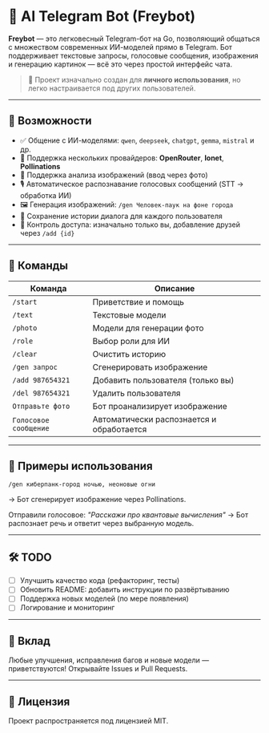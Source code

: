 # 🤖 AI Telegram Bot (Freybot)

**Freybot** — это легковесный Telegram-бот на Go, позволяющий общаться с множеством современных ИИ-моделей прямо в Telegram. Бот поддерживает текстовые запросы, голосовые сообщения, изображения и генерацию картинок — всё это через простой интерфейс чата.

> 🚀 Проект изначально создан для **личного использования**, но легко настраивается под других пользователей.

---

## 🌟 Возможности

- ✅ Общение с ИИ-моделями: `qwen`, `deepseek`, `chatgpt`, `gemma`, `mistral` и др.
- 🔄 Поддержка нескольких провайдеров: **OpenRouter**, **Ionet**, **Pollinations**
- 📸 Поддержка анализа изображений (ввод через фото)
- 🎙️ Автоматическое распознавание голосовых сообщений (STT → обработка ИИ)
- 🖼️ Генерация изображений: `/gen Человек-паук на фоне города`
- 💬 Сохранение истории диалога для каждого пользователя
- 🔐 Контроль доступа: изначально только вы, добавление друзей через `/add {id}`

---

## 🧰 Команды

| Команда | Описание |
|--------|--------|
| `/start` | Приветствие и помощь |
| `/text` | Текстовые модели |
| `/photo` | Модели для генерации фото |
| `/role` | Выбор роли для ИИ |
| `/clear` | Очистить историю |
| `/gen запрос` | Сгенерировать изображение |
| `/add 987654321` | Добавить пользователя (только вы) |
| `/del 987654321` | Удалить пользователя |
| `Отправьте фото` | Бот проанализирует изображение |
| `Голосовое сообщение` | Автоматически распознается и обработается |

---

## 📸 Примеры использования

```
/gen киберпанк-город ночью, неоновые огни
```
→ Бот сгенерирует изображение через Pollinations.

Отправили голосовое: *"Расскажи про квантовые вычисления"*
→ Бот распознает речь и ответит через выбранную модель.

---

## 🛠️ TODO

- [ ] Улучшить качество кода (рефакторинг, тесты)
- [ ] Обновить README: добавить инструкции по развёртыванию
- [ ] Поддержка новых моделей (по мере появления)
- [ ] Логирование и мониторинг

---

## 🤝 Вклад

Любые улучшения, исправления багов и новые модели — приветствуются!
Открывайте Issues и Pull Requests.

---

## 📄 Лицензия

Проект распространяется под лицензией MIT.
